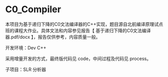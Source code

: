 # C0_Compiler

本项目为基于递归下降的C0文法编译器的C++实现，题目源自北航编译原理试点班的课程大作业。具体文法和内容参见报告【 基于递归下降的C0文法编译器.pdf/docx 】，报告仅供参考，内容质量一般。

开发环境：Dev C++

采用增量开发的方式，最终版代码见 code，中间过程及代码见 process。

子项目：SLR 分析器
